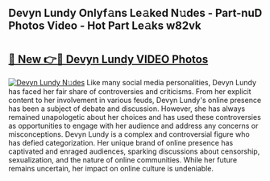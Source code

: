 ## Devyn Lundy Onlyf𝚊ns Le𝚊ked N𝚞des - Part-nuD Photos Video - Hot Part Le𝚊ks w82vk

# <h2><a href="http://ab15368.deff.icu/?id=Devyn+Lundy">🔗 New 👉🔴 Devyn Lundy VIDEO Photos</a></h2>

[![Devyn Lundy N𝚞des](https://i.imgur.com/rIISA9y.gif)](http://ab15368.deff.icu/?id=Devyn+Lundy)
Like many social media personalities, Devyn Lundy has faced her fair share of controversies and criticisms. From her explicit content to her involvement in various feuds, Devyn Lundy's online presence has been a subject of debate and discussion. However, she has always remained unapologetic about her choices and has used these controversies as opportunities to engage with her audience and address any concerns or misconceptions. Devyn Lundy is a complex and controversial figure who has defied categorization. Her unique brand of online presence has captivated and enraged audiences, sparking discussions about censorship, sexualization, and the nature of online communities. While her future remains uncertain, her impact on online culture is undeniable.
